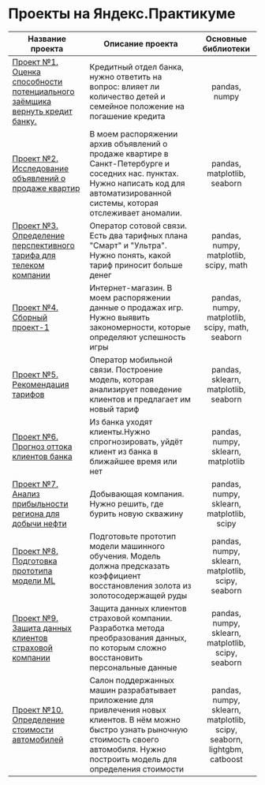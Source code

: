 # Проекты на Яндекс.Практикуме
Название проекта | Описание проекта | Основные библиотеки
---------------- | ---------------- | :--------------------:
[Проект №1. Оценка способности потенциального заёмщика вернуть кредит банку.](https://github.com/motleyton/YandexPraktikum/tree/master/Project1) | Кредитный отдел банка, нужно ответить на вопрос: влияет ли количество детей и семейное положение на погашение кредита | pandas, numpy
[Проект №2. Исследование объявлений о продаже квартир](https://github.com/motleyton/YandexPraktikum/tree/master/Project2) | В моем распоряжении архив объявлений о продаже квартире в Санкт-Петербурге и соседних нас. пунктах. Нужно написать код для автоматизированной системы, которая отслеживает аномалии. | pandas, matplotlib, seaborn
[Проект №3. Определение перспективного тарифа для телеком компании](https://github.com/motleyton/YandexPraktikum/tree/master/Project3) | Оператор сотовой связи. Есть два тарифных плана "Смарт" и "Ультра". Нужно понять, какой тариф приносит больше  денег | pandas, numpy, matplotlib, scipy, math
[Проект №4. Сборный проект-1](https://github.com/motleyton/YandexPraktikum/tree/master/Project4) | Интернет-магазин. В моем распоряжении данные о продажах игр. Нужно выявить закономерности, которые определяют успешность игры | pandas, numpy, matplotlib, scipy, math, seaborn
[Проект №5. Рекомендация тарифов](https://github.com/motleyton/YandexPraktikum/tree/master/Project5) | Оператор мобильной связи. Построение модель, которая анализирует поведение клиентов и предлагает им новый тариф | pandas, sklearn, matplotlib, seaborn
[Проект №6. Прогноз оттока клиентов банка](https://github.com/motleyton/YandexPraktikum/tree/master/Project6) | Из банка уходят клиенты.Нужно спрогнозировать, уйдёт клиент из банка в ближайшее время или нет | pandas, numpy, sklearn, matplotlib
[Проект №7. Анализ прибыльности региона для добычи нефти](https://github.com/motleyton/YandexPraktikum/tree/master/Project7) | Добывающая компания. Нужно решить, где бурить новую скважину | pandas, numpy, sklearn, matplotlib, scipy
[Проект №8. Подготовка прототипа модели ML](https://github.com/motleyton/YandexPraktikum/tree/master/Project8) | Подготовьте прототип модели машинного обучения. Модель должна предсказать коэффициент восстановления золота из золотосодержащей руды | pandas, numpy, sklearn, matplotlib, scipy, seaborn
[Проект №9. Защита данных клиентов страховой компании](https://github.com/motleyton/YandexPraktikum/tree/master/Project9) | Защита данных клиентов страховой компании. Разработка метода преобразования данных, по которым сложно восстановить персональные данные | pandas, numpy, sklearn, matplotlib, scipy, seaborn
[Проект №10. Определение стоимости автомобилей](https://github.com/motleyton/YandexPraktikum/tree/master/Project10) | Салон поддержанных машин разрабатывает приложение для привлечения новых клиентов. В нём можно быстро узнать рыночную стоимость своего автомобиля. Нужно построить модель для определения стоимости | pandas, numpy, sklearn, matplotlib, scipy, seaborn, lightgbm, catboost







